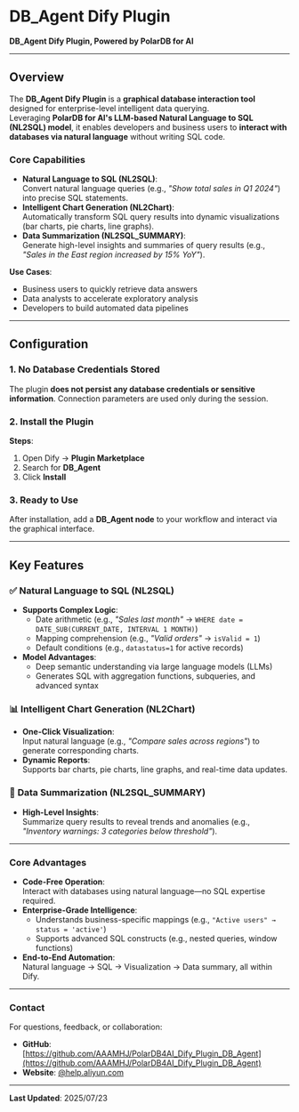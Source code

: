 # DB_Agent Dify Plugin  
**DB_Agent Dify Plugin, Powered by PolarDB for AI**  

---

## Overview  
The **DB_Agent Dify Plugin** is a **graphical database interaction tool** designed for enterprise-level intelligent data querying.  
Leveraging **PolarDB for AI's LLM-based Natural Language to SQL (NL2SQL) model**, it enables developers and business users to **interact with databases via natural language** without writing SQL code.  

### Core Capabilities  
- **Natural Language to SQL (NL2SQL)**:  
  Convert natural language queries (e.g., *"Show total sales in Q1 2024"*) into precise SQL statements.  
- **Intelligent Chart Generation (NL2Chart)**:  
  Automatically transform SQL query results into dynamic visualizations (bar charts, pie charts, line graphs).  
- **Data Summarization (NL2SQL_SUMMARY)**:  
  Generate high-level insights and summaries of query results (e.g., *"Sales in the East region increased by 15% YoY"*).  

**Use Cases**:  
- Business users to quickly retrieve data answers  
- Data analysts to accelerate exploratory analysis  
- Developers to build automated data pipelines  

---

## Configuration  

### 1. No Database Credentials Stored  
The plugin **does not persist any database credentials or sensitive information**. Connection parameters are used only during the session.  

### 2. Install the Plugin  
**Steps**:  
1. Open Dify → **Plugin Marketplace**  
2. Search for **DB_Agent**  
3. Click **Install**  

### 3. Ready to Use  
After installation, add a **DB_Agent node** to your workflow and interact via the graphical interface.  

---

## Key Features  

### ✅ **Natural Language to SQL (NL2SQL)**  
- **Supports Complex Logic**:  
  - Date arithmetic (e.g., *"Sales last month"* → `WHERE date = DATE_SUB(CURRENT_DATE, INTERVAL 1 MONTH)`)  
  - Mapping comprehension (e.g., *"Valid orders"* → `isValid = 1`)  
  - Default conditions (e.g., `datastatus=1` for active records)  
- **Model Advantages**:  
  - Deep semantic understanding via large language models (LLMs)  
  - Generates SQL with aggregation functions, subqueries, and advanced syntax  

### 📊 **Intelligent Chart Generation (NL2Chart)**  
- **One-Click Visualization**:  
  Input natural language (e.g., *"Compare sales across regions"*) to generate corresponding charts.  
- **Dynamic Reports**:  
  Supports bar charts, pie charts, line graphs, and real-time data updates.  

### 🧠 **Data Summarization (NL2SQL_SUMMARY)**  
- **High-Level Insights**:  
  Summarize query results to reveal trends and anomalies (e.g., *"Inventory warnings: 3 categories below threshold"*).  

---

### Core Advantages  
- **Code-Free Operation**:  
  Interact with databases using natural language—no SQL expertise required.  
- **Enterprise-Grade Intelligence**:  
  - Understands business-specific mappings (e.g., `"Active users" → status = 'active'`)  
  - Supports advanced SQL constructs (e.g., nested queries, window functions)  
- **End-to-End Automation**:  
  Natural language → SQL → Visualization → Data summary, all within Dify.  

---

### Contact  
For questions, feedback, or collaboration:  
- **GitHub**: [https://github.com/AAAMHJ/PolarDB4AI_Dify_Plugin_DB_Agent](https://github.com/AAAMHJ/PolarDB4AI_Dify_Plugin_DB_Agent)  
- **Website**: [@help.aliyun.com](https://help.aliyun.com/zh/polardb/polardb-for-mysql/user-guide/db-agent/?spm=a2c4g.11186623.help-menu-2249963.d_5_27_1.c8d37838s05Ivf)

---

**Last Updated**: 2025/07/23 
